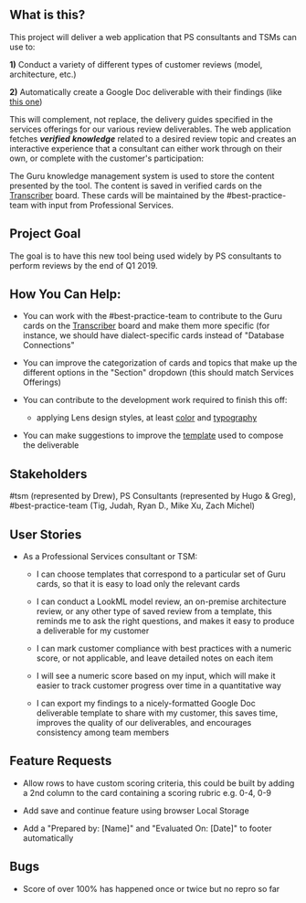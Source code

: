 What is this?
------------

This project will deliver a web application that PS consultants and TSMs
can use to:

**1)** Conduct a variety of different types of customer reviews (model,
architecture, etc.)

**2)** Automatically create a Google Doc deliverable with their findings
(like [this
one](https://docs.google.com/document/d/1ZZKdM2cGvPHWA0QNIvnZrS4NFVRUqvr0uaGVKHTUXWY/edit))

This will complement, not replace, the delivery guides specified in the
services offerings for our various review deliverables. The web
application fetches ***verified*** ***knowledge*** related to a desired
review topic and creates an interactive experience that a consultant can
either work through on their own, or complete with the customer's
participation:

The Guru knowledge management system is used to store the content
presented by the tool. The content is saved in verified cards on the
[Transcriber](https://app.getguru.com/boards/yiKXnGpi/Transcriber)
board. These cards will be maintained by the
\#best-practice-team with input from Professional Services.

Project Goal
------------

The goal is to have this new tool being used widely by PS consultants to
perform reviews by the end of Q1 2019.

How You Can Help:
-----------------

-   You can work with the \#best-practice-team to contribute to the Guru
    cards on the [Transcriber](https://app.getguru.com/boards/yiKXnGpi/Transcriber)
    board and make them more specific (for instance, we should have
    dialect-specific cards instead of "Database Connections"

-   You can improve the categorization of cards and topics that make up
    the different options in the "Section" dropdown (this should
    match Services Offerings)

-   You can contribute to the development work required to finish this
    off:

    -   applying Lens design styles, at least
        [color](https://lens.looker.com/#/Style/Color)
        and
        [typography](https://lens.looker.com/#/Style/Typography)

-   You can make suggestions to improve the
    [template](https://docs.google.com/document/d/1qHC9rC-3GIs6S9j50OQ_Magj03g7KA8xayoWARVHeFg/edit#)
    used to compose the deliverable

Stakeholders
------------

\#tsm (represented by Drew), PS Consultants (represented by Hugo &
Greg), \#best-practice-team (Tig, Judah, Ryan D., Mike Xu, Zach Michel)

User Stories
------------

-   As a Professional Services consultant or TSM:

    -   I can choose templates that correspond to a particular set of
        Guru cards, so that it is easy to load only the relevant cards

    -   I can conduct a LookML model review, an on-premise architecture
        review, or any other type of saved review from a template,
        this reminds me to ask the right questions, and makes it easy
        to produce a deliverable for my customer

    -   I can mark customer compliance with best practices with a
        numeric score, or not applicable, and leave detailed notes on
        each item

    -   I will see a numeric score based on my input, which will make it
        easier to track customer progress over time in a quantitative
        way

    -   I can export my findings to a nicely-formatted Google Doc
        deliverable template to share with my customer, this saves
        time, improves the quality of our deliverables, and encourages
        consistency among team members

Feature Requests
----------------

-   Allow rows to have custom scoring criteria, this could be built by
    adding a 2nd column to the card containing a scoring rubric e.g.
    0-4, 0-9

-   Add save and continue feature using browser Local Storage

-   Add a "Prepared by: [Name]" and "Evaluated On: [Date]" to footer automatically

Bugs
----

-   Score of over 100% has happened once or twice but no repro so far

